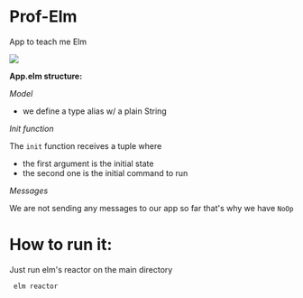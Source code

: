# Prof-Elm
App to teach me Elm

![](https://pbs.twimg.com/profile_images/378800000451901301/92d48755f7be10f90b10d2d1dee4bdcb.jpeg)

**App.elm structure:**

*Model*

* we define a type alias w/ a plain String


*Init function*


The `init` function receives a tuple where
* the first argument is the initial state
* the second one is the initial command to run

*Messages*


We are not sending any messages to our app so far that's why we have `NoOp`


# How to run it:

Just run elm's reactor on the main directory

```
 elm reactor
``` 
 
